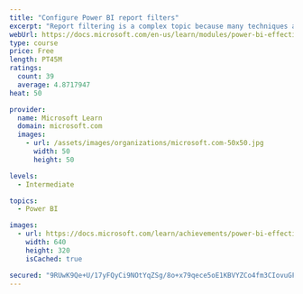 ```yaml
---
title: "Configure Power BI report filters"
excerpt: "Report filtering is a complex topic because many techniques are available for filtering a Microsoft Power BI report. However, with complexity comes control, allowing you to design reports that meet requirements and expectations."
webUrl: https://docs.microsoft.com/en-us/learn/modules/power-bi-effective-filters/
type: course
price: Free
length: PT45M
ratings:
  count: 39
  average: 4.8717947
heat: 50

provider:
  name: Microsoft Learn
  domain: microsoft.com
  images:
    - url: /assets/images/organizations/microsoft.com-50x50.jpg
      width: 50
      height: 50

levels:
  - Intermediate

topics:
  - Power BI

images:
  - url: https://docs.microsoft.com/learn/achievements/power-bi-effective-filters-social.png
    width: 640
    height: 320
    isCached: true

secured: "9RUwK9Qe+U/17yFQyCi9NOtYqZSg/8o+x79qece5oE1KBVYZCo4fm3CIovuGFntxBuiwGVMWKkgQrv4BkvFwdA40eJUlUIS16utlfMojomOeSTfW7Gzz2NmhJ/tFnFitbNRVEvWobMfDx+67Hy/kCjnxhyIWDaMS5ppe8q68ruzOPKBeOLiTfsRoK2PvMANGVB8+B9r9fN73AAruVDKZA5/QCFETvUD0IB9gJBppg/2Xhh2XPz8YoqZGq4Ezx74DUwnRuUVeJ/bqirSMMgnUl1rdRvHYHc2k21Wdy8gSgiwGwXAj/TAhUA6lkPo2kJ6HoE9vDJBkKBLahOEwww5FP+KqgFdMI254nKw1oSQ4IGXOpbSzhoOGXdGJoeQtJk4kbx2ze3jlqPwV/t8cEjVOMx2H5ZPF65YwqM2dQ3Sr1Z8=;YsQibUtbFCAGOOI8auQiyg=="
---
```


